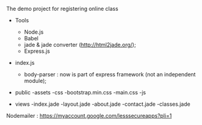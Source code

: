 The demo project for registering online class 
- Tools 
    - Node.js 
    - Babel 
    - jade & jade converter (http://html2jade.org/);
    - Express.js


- index.js
    - body-parser : now is part of express framework (not an independent module);
- public 
    -assets
    -css
        -bootstrap.min.css
        -main.css
    -js
- views
    -index.jade 
    -layout.jade
    -about.jade
    -contact.jade
    -classes.jade

Nodemailer : https://myaccount.google.com/lesssecureapps?pli=1 


    

